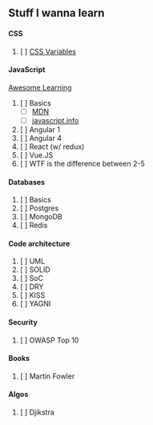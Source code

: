 ## Stuff I wanna learn

#### CSS

1. [ ] [CSS Variables](https://scrimba.com/g/gcssvariables)

#### JavaScript

[Awesome Learning](https://github.com/micromata/awesome-javascript-learning)

1. [ ] Basics
	* [ ] [MDN](https://developer.mozilla.org/en-US/docs/Web/JavaScript)
	* [ ] [javascript.info](https://javascript.info/)
2. [ ] Angular 1
3. [ ] Angular 4
4. [ ] React (w/ redux)
5. [ ] Vue.JS
6. [ ] WTF is the difference between 2-5

#### Databases

1. [ ] Basics 
2. [ ] Postgres
3. [ ] MongoDB
4. [ ] Redis

#### Code architecture

1. [ ] UML
2. [ ] SOLID
3. [ ] SoC
4. [ ] DRY
5. [ ] KISS
6. [ ] YAGNI

#### Security

1. [ ] OWASP Top 10

#### Books

1. [ ] Martin Fowler

#### Algos

1. [ ] Djikstra
